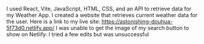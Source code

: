 I used React, Vite, JavaScript, HTML, CSS, and an API to retrieve data for my Weather App.
I created a website that retrieves current weather data for the user.
Here is a link to my live site: https://astonishing-douhua-5f73d0.netlify.app/
I was unable to get the image of my search button to show on Netlify. I tried a few edits but was unsuccessful